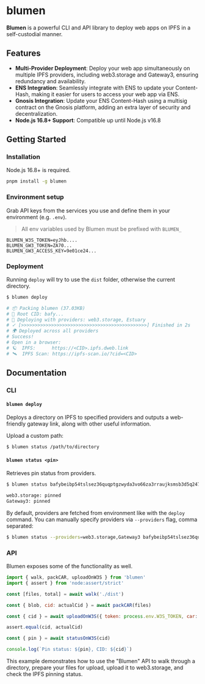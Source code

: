 # blumen

**Blumen** is a powerful CLI and API library to deploy web apps on IPFS in a self-custodial manner.

## Features

- **Multi-Provider Deployment**: Deploy your web app simultaneously on multiple IPFS providers, including web3.storage and Gateway3, ensuring redundancy and availability.
- **ENS Integration**: Seamlessly integrate with ENS to update your Content-Hash, making it easier for users to access your web app via ENS.
- **Gnosis Integration**: Update your ENS Content-Hash using a multisig contract on the Gnosis platform, adding an extra layer of security and decentralization.
- **Node.js 16.8+ Support**: Compatible up until Node.js v16.8

## Getting Started

### Installation

Node.js 16.8+ is required.

```sh
pnpm install -g blumen
```

### Environment setup

Grab API keys from the services you use and define them in your environment (e.g. `.env`).

> All env variables used by Blumen must be prefixed with `BLUMEN_`

```env
BLUMEN_W3S_TOKEN=eyJhb....
BLUMEN_GW3_TOKEN=ZA70...
BLUMEN_GW3_ACCESS_KEY=9e01ce24...
```

### Deployment

Running `deploy` will try to use the `dist` folder, otherwise the current directory.

```sh
$ blumen deploy

# 📦 Packing blumen (37.03KB)
# 🌱 Root CID: bafy...
# 📡 Deploying with providers: web3.storage, Estuary
# ✓ [>>>>>>>>>>>>>>>>>>>>>>>>>>>>>>>>>>>>>>>>>>>>>>] Finished in 2s
# 🌍 Deployed across all providers
# Success!
# Open in a browser:
# 🪐  IPFS:      https://<CID>.ipfs.dweb.link
# 🛰️  IPFS Scan: https://ipfs-scan.io/?cid=<CID>
```

## Documentation

### CLI

#### `blumen deploy`

Deploys a directory on IPFS to specified providers and outputs a web-friendly gateway link, along with other useful information.

Upload a custom path:

```sh
$ blumen status /path/to/directory
```

#### `blumen status <pin>`

Retrieves pin status from providers.

```sh
$ blumen status bafybeibp54tslsez36quqptgzwyda3vo66za3rraujksmsb3d5q247uht4

web3.storage: pinned
Gateway3: pinned
```

By default, providers are fetched from environment like with the `deploy` command. You can manually specify providers via `--providers` flag, comma separated:

```sh
$ blumen status --providers=web3.storage,Gateway3 bafybeibp54tslsez36quqptgzwyda3vo66za3rraujksmsb3d5q247uht4
```

### API

Blumen exposes some of the functionality as well.

```js
import { walk, packCAR, uploadOnW3S } from 'blumen'
import { assert } from 'node:assert/strict'

const [files, total] = await walk('./dist')

const { blob, cid: actualCid } = await packCAR(files)

const { cid } = await uploadOnW3S({ token: process.env.W3S_TOKEN, car: blob })

assert.equal(cid, actualCid)

const { pin } = await statusOnW3S(cid)

console.log(`Pin status: ${pin}, CID: ${cid}`)
```

This example demonstrates how to use the "Blumen" API to walk through a directory, prepare your files for upload, upload it to web3.storage, and check the IPFS pinning status.